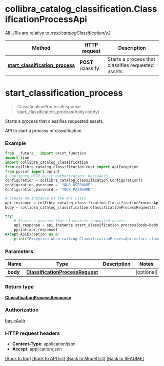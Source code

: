 # collibra_catalog_classification.ClassificationProcessApi

All URIs are relative to */rest/catalogClassification/v2*

Method | HTTP request | Description
------------- | ------------- | -------------
[**start_classification_process**](ClassificationProcessApi.md#start_classification_process) | **POST** /classify | Starts a process that classifies requested assets.

# **start_classification_process**
> ClassificationProcessResponse start_classification_process(body=body)

Starts a process that classifies requested assets.

API to start a process of classification.

### Example
```python
from __future__ import print_function
import time
import collibra_catalog_classification
from collibra_catalog_classification.rest import ApiException
from pprint import pprint
# Configure HTTP basic authorization: basicAuth
configuration = collibra_catalog_classification.Configuration()
configuration.username = 'YOUR_USERNAME'
configuration.password = 'YOUR_PASSWORD'

# create an instance of the API class
api_instance = collibra_catalog_classification.ClassificationProcessApi(collibra_catalog_classification.ApiClient(configuration))
body = collibra_catalog_classification.ClassificationProcessRequest() # ClassificationProcessRequest |  (optional)

try:
    # Starts a process that classifies requested assets.
    api_response = api_instance.start_classification_process(body=body)
    pprint(api_response)
except ApiException as e:
    print("Exception when calling ClassificationProcessApi->start_classification_process: %s\n" % e)
```

### Parameters

Name | Type | Description  | Notes
------------- | ------------- | ------------- | -------------
 **body** | [**ClassificationProcessRequest**](ClassificationProcessRequest.md)|  | [optional] 

### Return type

[**ClassificationProcessResponse**](ClassificationProcessResponse.md)

### Authorization

[basicAuth](../README.md#basicAuth)

### HTTP request headers

 - **Content-Type**: application/json
 - **Accept**: application/json

[[Back to top]](#) [[Back to API list]](../README.md#documentation-for-api-endpoints) [[Back to Model list]](../README.md#documentation-for-models) [[Back to README]](../README.md)

